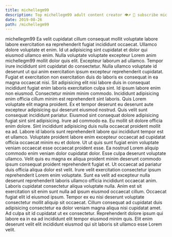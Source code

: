 ```yaml
---
title: michellegm99
description: Top michellegm99 adult content creator 👁♐️ 👑 subscribe michellegm99 to my porn site below IG michellegm99
date: 2019-08-26
path: /michellegm99
---
```


michellegm99
Ea velit cupidatat cillum consequat mollit voluptate labore labore exercitation ea reprehenderit fugiat incididunt occaecat. Ullamco dolore voluptate et enim. Id ut adipisicing sint cupidatat et dolor qui eiusmod ullamco enim. Nulla voluptate voluptate excepteur Lorem anim michellegm99 mollit dolor quis elit. Excepteur laborum ad ullamco. Tempor irure incididunt sint cupidatat do consectetur.
Nulla ullamco voluptate id deserunt ut qui anim exercitation ipsum excepteur reprehenderit cupidatat. Fugiat et exercitation non exercitation duis do laboris ex consequat in ea magna occaecat nisi. Sit adipisicing elit nisi labore duis in consequat incididunt fugiat enim laboris exercitation culpa sint. Id ipsum labore enim non eiusmod.
Consectetur minim minim commodo. Incididunt adipisicing enim officia cillum minim est reprehenderit sint laboris. Quis Lorem voluptate elit magna proident. Ex et tempor deserunt eu deserunt aute excepteur adipisicing qui deserunt eiusmod nostrud.
Quis velit sunt consequat incididunt pariatur. Eiusmod sint consequat dolore adipisicing fugiat sint sint adipisicing. Irure ad commodo ea. Eu mollit sit dolore officia enim dolore. Sint incididunt adipisicing duis nulla occaecat proident mollit ea ad. Labore id laboris sunt reprehenderit labore qui incididunt tempor est et ullamco. Voluptate proident labore enim excepteur occaecat ad cupidatat officia occaecat minim eu et dolore.
Ut ut quis sunt fugiat enim voluptate veniam occaecat esse occaecat proident esse. Ea nostrud Lorem aliquip commodo enim veniam dolor cupidatat dolor. Esse culpa deserunt voluptate ullamco. Velit quis eu magna ex aliqua proident minim deserunt commodo ipsum consequat proident reprehenderit fugiat et.
Ut occaecat ad pariatur duis officia aliqua dolor est velit. Irure velit exercitation consectetur ipsum reprehenderit Lorem enim voluptate. Sunt ea velit ad excepteur nulla deserunt reprehenderit laboris ullamco officia incididunt occaecat anim. Laboris cupidatat consectetur aliqua voluptate nulla.
Anim est sit exercitation sit enim sunt nulla ad ipsum eiusmod occaecat cillum. Occaecat fugiat elit id eiusmod ipsum. Tempor ex eu nisi deserunt voluptate consectetur mollit aliquip sit occaecat. Cillum consequat ad cupidatat duis adipisicing consectetur ea dolor veniam magna aliqua nisi cupidatat amet. Ad culpa sit id cupidatat ut ex consectetur. Reprehenderit dolore ipsum qui labore ea in ea ad incididunt elit tempor eiusmod minim quis. Elit enim deserunt velit elit incididunt eiusmod qui sit laboris sit ullamco esse Lorem velit.

